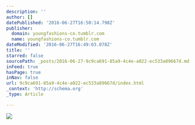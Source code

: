 ```yaml
---
description: ''
author: []
datePublished: '2016-06-27T16:50:14.798Z'
publisher:
  domain: youngfashions-co.tumblr.com
  name: youngfashions-co.tumblr.com
dateModified: '2016-06-27T16:49:03.078Z'
title: ''
starred: false
sourcePath: _posts/2016-06-27-9c9ca691-85a9-4c4e-a022-ec533a89667d.md
inFeed: true
hasPage: true
inNav: false
url: 9c9ca691-85a9-4c4e-a022-ec533a89667d/index.html
_context: 'http://schema.org'
_type: Article

---
```

![](https://67.media.tumblr.com/7b20aabd71debb5c858344ef63b88896/tumblr_nlyka5flPH1swmrupo1_500.jpg)
